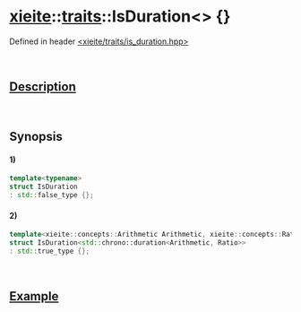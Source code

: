 # [xieite](../../xieite.md)\:\:[traits](../../traits.md)\:\:IsDuration\<\> \{\}
Defined in header [<xieite/traits/is_duration.hpp>](../../../include/xieite/traits/is_duration.hpp)

&nbsp;

## [Description](../concepts/duration.md#Description)

&nbsp;

## Synopsis
#### 1)
```cpp
template<typename>
struct IsDuration
: std::false_type {};
```
#### 2)
```cpp
template<xieite::concepts::Arithmetic Arithmetic, xieite::concepts::Ration Ratio>
struct IsDuration<std::chrono::duration<Arithmetic, Ratio>>
: std::true_type {};
```

&nbsp;

## [Example](../concepts/duration.md#Example)
